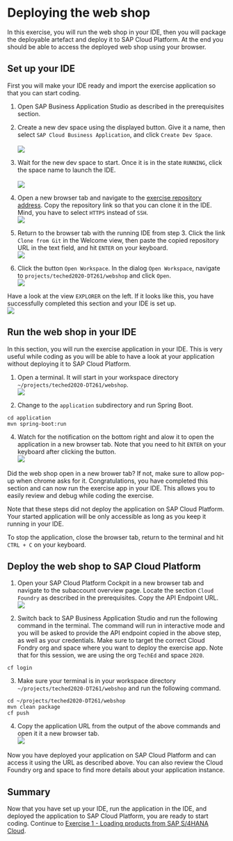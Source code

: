 # Deploying the web shop

In this exercise, you will run the web shop in your IDE, then you will package the deployable artefact and deploy it to SAP Cloud Platform. At the end you should be able to access the deployed web shop using your browser.

## Set up your IDE
First you will make your IDE ready and import the exercise application so that you can start coding.

1. Open SAP Business Application Studio as described in the prerequisites section.

2. Create a new dev space using the displayed button. Give it a name, then select `SAP Cloud Business Application`, and click `Create Dev Space`.  
<br>![](/exercises/ex0/images/dev_space_creation.png)

3. Wait for the new dev space to start. Once it is in the state `RUNNING`, click the space name to launch the IDE.  
<br>![](/exercises/ex0/images/dev_space_running_state.png)

4. Open a new browser tab and navigate to the [exercise repository address](https://github.com/SAP-samples/teched2020-DT261). Copy the repository link so that you can clone it in the IDE. Mind, you have to select `HTTPS` instead of `SSH`.
<br>![](/exercises/ex0/images/copy_repo_url.png)

5. Return to the browser tab with the running IDE from step 3. Click the link `Clone from Git` in the Welcome view, then paste the copied repository URL in the text field, and hit `ENTER` on your keyboard.
<br>![](/exercises/ex0/images/clone.png)

6. Click the button `Open Workspace`. In the dialog `Open Workspace`, navigate to `projects/teched2020-DT261/webshop` and click `Open`.
<br>![](/exercises/ex0/images/open_workspace.png)

Have a look at the view `EXPLORER` on the left. If it looks like this, you have successfully completed this section and your IDE is set up.
<br>![](/exercises/ex0/images/IDE_ready.png)


## Run the web shop in your IDE
In this section, you will run the exercise application in your IDE. This is very useful while coding as you will be able to have a look at your application without deploying it to SAP Cloud Platform.

1. Open a terminal. It will start in your workspace directory `~/projects/teched2020-DT261/webshop`.
<br>![](/exercises/ex0/images/open_terminal.png)

2. Change to the `application` subdirectory and run Spring Boot.
```
cd application
mvn spring-boot:run
```

4. Watch for the notification on the bottom right and alow it to open the application in a new browser tab. Note that you need to hit `ENTER` on your keyboard after clicking the button.
<br>![](/exercises/ex0/images/open_app_in_tab.png)

Did the web shop open in a new brower tab? If not, make sure to allow pop-up when chrome asks for it. 
Congratulations, you have completed this section and can now run the exercise app in your IDE. This allows you to easily review and debug while coding the exercise.

Note that these steps did not deploy the application on SAP Cloud Platform. Your started application will be only accessible as long as you keep it running in your IDE.

To stop the application, close the browser tab, return to the terminal and hit `CTRL + C` on your keyboard.


## Deploy the web shop to SAP Cloud Platform

1. Open your SAP Cloud Platform Cockpit in a new browser tab and navigate to the subaccount overview page. Locate the section `Cloud Foundry` as described in the prerequisites. Copy the API Endpoint URL.
<br>![](/exercises/ex0/images/copy_api_endpoint.png)

2. Switch back to SAP Business Application Studio and run the following command in the terminal. The command will run in interactive mode and you will be asked to provide the API endpoint copied in the above step, as well as your credentials. Make sure to target the correct Cloud Fondry org and space where you want to deploy the exercise app. Note that for this session, we are using the org `TechEd` and space `2020`.
```
cf login
```

3. Make sure your terminal is in your workspace directory `~/projects/teched2020-DT261/webshop` and run the following command.
```
cd ~/projects/teched2020-DT261/webshop
mvn clean package
cf push
```

4. Copy the application URL from the output of the above commands and open it it a new browser tab.
<br>![](/exercises/ex0/images/copy_app_URL.png)

Now you have deployed your application on SAP Cloud Platform and can access it using the URL as described above. You can also review the Cloud Foundry org and space to find more details about your application instance.


## Summary

Now that you have set up your IDE, run the application in the IDE, and deployed the application to SAP Cloud Platform, you are ready to start coding.
Continue to [Exercise 1 - Loading products from SAP S/4HANA Cloud](../ex1/README.md).
